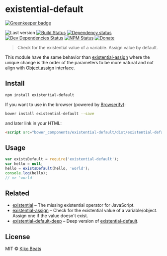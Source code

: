 # existential-default

[![Greenkeeper badge](https://badges.greenkeeper.io/Kikobeats/existential-default.svg)](https://greenkeeper.io/)

![Last version](https://img.shields.io/github/tag/Kikobeats/existential-default.svg?style=flat-square)
[![Build Status](http://img.shields.io/travis/Kikobeats/existential-default/master.svg?style=flat-square)](https://travis-ci.org/Kikobeats/existential-default)
[![Dependency status](http://img.shields.io/david/Kikobeats/existential-default.svg?style=flat-square)](https://david-dm.org/Kikobeats/existential-default)
[![Dev Dependencies Status](http://img.shields.io/david/dev/Kikobeats/existential-default.svg?style=flat-square)](https://david-dm.org/Kikobeats/existential-default#info=devDependencies)
[![NPM Status](http://img.shields.io/npm/dm/existential-default.svg?style=flat-square)](https://www.npmjs.org/package/existential-default)
[![Donate](https://img.shields.io/badge/donate-paypal-blue.svg?style=flat-square)](https://paypal.me/kikobeats)

> Check for the existential value of a variable. Assign value by default.

This module have the same behavior than [existential-assign](https://github.com/Kikobeats/existential-assign) where the unique change is the order of the parameters to be more natural and not align with [Object.assign](https://developer.mozilla.org/en-US/docs/Web/JavaScript/Reference/Global_Objects/Object/assign) interface.

## Install

```bash
npm install existential-default
```

If you want to use in the browser (powered by [Browserify](http://browserify.org/)):

```bash
bower install existential-default --save
```

and later link in your HTML:

```html
<script src="bower_components/existential-default/dist/existential-default.js"></script>
```

## Usage

```js
var existsDefault = require('existential-default');
var hello = null;
hello = existsDefault(hello, 'world');
console.log(hello);
// => 'world'
```

## Related

* [existential](https://github.com/Kikobeats/existential) – The missing existential operator for JavaScript.
* [existential-assign](existential-assign) – Check for the existential value of a variable/object. Assign one if the value doesn't exist.
* [existential-default-deep](https://github.com/Kikobeats/existential-default-deep) – Deep version of [existential-default](https://github.com/Kikobeats/existential-default).

## License

MIT © [Kiko Beats](http://www.kikobeats.com)
